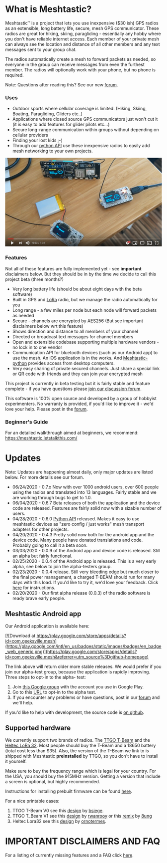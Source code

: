 # What is Meshtastic?

Meshtastic™ is a project that lets you use
inexpensive (\$30 ish) GPS radios as an extensible, long battery life, secure, mesh GPS communicator. These radios are great for hiking, skiing, paragliding - essentially any hobby where you don't have reliable internet access. Each member of your private mesh can always see the location and distance of all other members and any text messages sent to your group chat.

The radios automatically create a mesh to forward packets as needed, so everyone in the group can receive messages from even the furthest member. The radios will optionally work with your phone, but no phone is required.

Note: Questions after reading this? See our new [forum](https://meshtastic.discourse.group/).

### Uses

- Outdoor sports where cellular coverage is limited. (Hiking, Skiing, Boating, Paragliding, Gliders etc..)
- Applications where closed source GPS communicators just won't cut it (it is easy to add features for glider pilots etc...)
- Secure long-range communication within groups without depending on cellular providers
- Finding your lost kids ;-)
- Through our [python API](https://pypi.org/project/meshtastic/) use these inexpensive radios to easily add mesh networking to your own projects.

[![Youtube video demo](desk-video-screenshot.png)](https://www.youtube.com/watch?v=WlNbMbVZlHI "Meshtastic early demo")

### Features

Not all of these features are fully implemented yet - see **important** disclaimers below. But they should be in by the time we decide to call this project beta (three months?)

- Very long battery life (should be about eight days with the beta software)
- Built in GPS and [LoRa](https://en.wikipedia.org/wiki/LoRa) radio, but we manage the radio automatically for you
- Long range - a few miles per node but each node will forward packets as needed
- Secure - channels are encrypted by AES256 (But see important disclaimers below wrt this feature)
- Shows direction and distance to all members of your channel
- Directed or broadcast text messages for channel members
- Open and extensible codebase supporting multiple hardware vendors - no lock in to one vendor
- Communication API for bluetooth devices (such as our Android app) to use the mesh. An iOS application is in the works. And [Meshtastic-python](https://pypi.org/project/meshtastic/) provides access from desktop computers.
- Very easy sharing of private secured channels. Just share a special link or QR code with friends and they can join your encrypted mesh

This project is currently in beta testing but it is fairly stable and feature complete - if you have questions please [join our discussion forum](https://meshtastic.discourse.group/).

This software is 100% open source and developed by a group of hobbyist experimenters. No warranty is provided, if you'd like to improve it - we'd love your help. Please post in the [forum](https://meshtastic.discourse.group/).

### Beginner's Guide

For an detailed walkthrough aimed at beginners, we recommend: https://meshtastic.letstalkthis.com/

# Updates

Note: Updates are happening almost daily, only major updates are listed below. For more details see our forum.

- 06/24/2020 - 0.7.x Now with over 1000 android users, over 600 people using the radios and translated into 13 languages. Fairly stable and we are working through bugs to get to 1.0.
- 06/04/2020 - 0.6.7 Beta releases of both the application and the device code are released. Features are fairly solid now with a sizable number of users.
- 04/28/2020 - 0.6.0 [Python API](https://pypi.org/project/meshtastic/) released. Makes it easy to use meshtastic devices as "zero config / just works" mesh transport adapters for other projects.
- 04/20/2020 - 0.4.3 Pretty solid now both for the android app and the device code. Many people have donated translations and code. Probably going to call it a beta soon.
- 03/03/2020 - 0.0.9 of the Android app and device code is released. Still an alpha but fairly functional.
- 02/25/2020 - 0.0.4 of the Android app is released. This is a very early alpha, see below to join the alpha-testers group.
- 02/23/2020 - 0.0.4 release. Still very bleeding edge but much closer to the final power management, a charged T-BEAM should run for many days with this load. If you'd like to try it, we'd love your feedback. Click [here](https://github.com/meshtastic/Meshtastic-esp32/blob/master/README.md) for instructions.
- 02/20/2020 - Our first alpha release (0.0.3) of the radio software is ready brave early people.

## Meshtastic Android app

Our Android application is available here:

[![Download at https://play.google.com/store/apps/details?id=com.geeksville.mesh](https://play.google.com/intl/en_us/badges/static/images/badges/en_badge_web_generic.png)](https://play.google.com/store/apps/details?id=com.geeksville.mesh&referrer=utm_source%3Dgithub-homepage)

The link above will return older more stable releases. We would prefer if you join our alpha-test group, because the application is rapidly improving. Three steps to opt-in to the alpha- test:

1. Join [this Google group](https://groups.google.com/forum/#!forum/meshtastic-alpha-testers) with the account you use in Google Play.
2. Go to this [URL](https://play.google.com/apps/testing/com.geeksville.mesh) to opt-in to the alpha test.
3. If you encounter any problems or have questions, post in our [forum](https://meshtastic.discourse.group/) and we'll help.

If you'd like to help with development, the source code is [on github](https://github.com/meshtastic/Meshtastic-Android).

## Supported hardware

We currently support two brands of radios. The [TTGO T-Beam](https://www.aliexpress.com/item/4001178678568.html) and the [Heltec LoRa 32](https://heltec.org/project/wifi-lora-32/). Most people should buy the T-Beam and a 18650 battery (total cost less than \$35). Also, the version of the T-Beam we link to is shipped with Meshtastic **preinstalled** by TTGO, so you don't have to install it yourself.

Make sure to buy the frequency range which is legal for your country. For the USA, you should buy the 915MHz version. Getting a version that include a screen is optional, but highly recommended.

Instructions for installing prebuilt firmware can be found [here](https://github.com/meshtastic/Meshtastic-esp32/blob/master/README.md).

For a nice printable cases:

1. TTGO T-Beam V0 see this [design](https://www.thingiverse.com/thing:3773717) by [bsiege](https://www.thingiverse.com/bsiege).
2. TTGO T_Beam V1 see this [design](https://www.thingiverse.com/thing:3830711) by [rwanrooy](https://www.thingiverse.com/rwanrooy) or this [remix](https://www.thingiverse.com/thing:3949330) by [8ung](https://www.thingiverse.com/8ung)
3. Heltec Lora32 see this [design](https://www.thingiverse.com/thing:3125854) by [ornotermes](https://www.thingiverse.com/ornotermes).

# IMPORTANT DISCLAIMERS AND FAQ

For a listing of currently missing features and a FAQ click [here](faq.md).
